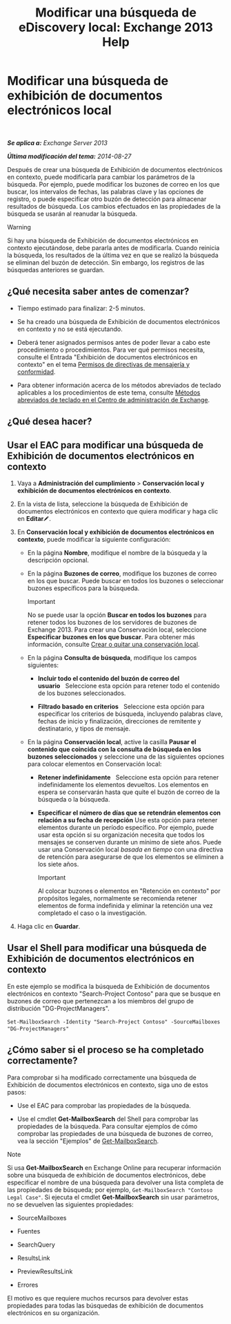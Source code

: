 ﻿---
title: 'Modificar una búsqueda de eDiscovery local: Exchange 2013 Help'
TOCTitle: Modificar una búsqueda de exhibición de documentos electrónicos local
ms:assetid: 3162743c-cc12-4997-91e0-bcbfea8bcb17
ms:mtpsurl: https://technet.microsoft.com/es-es/library/Dd335182(v=EXCHG.150)
ms:contentKeyID: 49895555
ms.date: 05/22/2018
mtps_version: v=EXCHG.150
ms.translationtype: MT
---

# Modificar una búsqueda de exhibición de documentos electrónicos local

 

_**Se aplica a:** Exchange Server 2013_

_**Última modificación del tema:** 2014-08-27_

Después de crear una búsqueda de Exhibición de documentos electrónicos en contexto, puede modificarla para cambiar los parámetros de la búsqueda. Por ejemplo, puede modificar los buzones de correo en los que buscar, los intervalos de fechas, las palabras clave y las opciones de registro, o puede especificar otro buzón de detección para almacenar resultados de búsqueda. Los cambios efectuados en las propiedades de la búsqueda se usarán al reanudar la búsqueda.


> [!WARNING]
> Si hay una búsqueda de Exhibición de documentos electrónicos en contexto ejecutándose, debe pararla antes de modificarla. Cuando reinicia la búsqueda, los resultados de la última vez en que se realizó la búsqueda se eliminan del buzón de detección. Sin embargo, los registros de las búsquedas anteriores se guardan.



## ¿Qué necesita saber antes de comenzar?

  - Tiempo estimado para finalizar: 2-5 minutos.

  - Se ha creado una búsqueda de Exhibición de documentos electrónicos en contexto y no se está ejecutando.

  - Deberá tener asignados permisos antes de poder llevar a cabo este procedimiento o procedimientos. Para ver qué permisos necesita, consulte el Entrada "Exhibición de documentos electrónicos en contexto" en el tema [Permisos de directivas de mensajería y conformidad](messaging-policy-and-compliance-permissions-exchange-2013-help.md).

  - Para obtener información acerca de los métodos abreviados de teclado aplicables a los procedimientos de este tema, consulte [Métodos abreviados de teclado en el Centro de administración de Exchange](keyboard-shortcuts-in-the-exchange-admin-center-exchange-online-protection-help.md).

## ¿Qué desea hacer?

## Usar el EAC para modificar una búsqueda de Exhibición de documentos electrónicos en contexto

1.  Vaya a **Administración del cumplimiento** \> **Conservación local y exhibición de documentos electrónicos en contexto**.

2.  En la vista de lista, seleccione la búsqueda de Exhibición de documentos electrónicos en contexto que quiera modificar y haga clic en **Editar**![Icono Editar](images/Bb124582.6f53ccb2-1f13-4c02-bea0-30690e6ea71d(EXCHG.150).gif "Icono Editar").

3.  En **Conservación local y exhibición de documentos electrónicos en contexto**, puede modificar la siguiente configuración:
    
      - En la página **Nombre**, modifique el nombre de la búsqueda y la descripción opcional.
    
      - En la página **Buzones de correo**, modifique los buzones de correo en los que buscar. Puede buscar en todos los buzones o seleccionar buzones específicos para la búsqueda.
        

        > [!IMPORTANT]
        > No se puede usar la opción <STRONG>Buscar en todos los buzones</STRONG> para retener todos los buzones de los servidores de buzones de Exchange&nbsp;2013. Para crear una Conservación local, seleccione <STRONG>Especificar buzones en los que buscar</STRONG>. Para obtener más información, consulte <A href="https://docs.microsoft.com/es-es/exchange/voice-mail-unified-messaging/set-up-client-voice-mail-features/navigating-menus-with-outlook-voice-access">Crear o quitar una conservación local</A>.

    
      - En la página **Consulta de búsqueda**, modifique los campos siguientes:
        
          - **Incluir todo el contenido del buzón de correo del usuario**   Seleccione esta opción para retener todo el contenido de los buzones seleccionados.
        
          - **Filtrado basado en criterios**   Seleccione esta opción para especificar los criterios de búsqueda, incluyendo palabras clave, fechas de inicio y finalización, direcciones de remitente y destinatario, y tipos de mensaje.
    
      - En la página **Conservación local**, active la casilla **Pausar el contenido que coincida con la consulta de búsqueda en los buzones seleccionados** y seleccione una de las siguientes opciones para colocar elementos en Conservación local:
        
          - **Retener indefinidamente**   Seleccione esta opción para retener indefinidamente los elementos devueltos. Los elementos en espera se conservarán hasta que quite el buzón de correo de la búsqueda o la búsqueda.
        
          - **Especificar el número de días que se retendrán elementos con relación a su fecha de recepción** Use esta opción para retener elementos durante un período específico. Por ejemplo, puede usar esta opción si su organización necesita que todos los mensajes se conserven durante un mínimo de siete años. Puede usar una Conservación local *basada en tiempo* con una directiva de retención para asegurarse de que los elementos se eliminen a los siete años.
            

            > [!IMPORTANT]
            > Al colocar buzones o elementos en "Retención en contexto" por propósitos legales, normalmente se recomienda retener elementos de forma indefinida y eliminar la retención una vez completado el caso o la investigación.



4.  Haga clic en **Guardar**.

## Usar el Shell para modificar una búsqueda de Exhibición de documentos electrónicos en contexto

En este ejemplo se modifica la búsqueda de Exhibición de documentos electrónicos en contexto "Search-Project Contoso" para que se busque en buzones de correo que pertenezcan a los miembros del grupo de distribución "DG-ProjectManagers".

    Set-MailboxSearch -Identity "Search-Project Contoso" -SourceMailboxes "DG-ProjectManagers"

## ¿Cómo saber si el proceso se ha completado correctamente?

Para comprobar si ha modificado correctamente una búsqueda de Exhibición de documentos electrónicos en contexto, siga uno de estos pasos:

  - Use el EAC para comprobar las propiedades de la búsqueda.

  - Use el cmdlet **Get-MailboxSearch** del Shell para comprobar las propiedades de la búsqueda. Para consultar ejemplos de cómo comprobar las propiedades de una búsqueda de buzones de correo, vea la sección "Ejemplos" de [Get-MailboxSearch](https://technet.microsoft.com/es-es/library/dd351021\(v=exchg.150\)).


> [!NOTE]
> Si usa <STRONG>Get-MailboxSearch</STRONG> en Exchange Online para recuperar información sobre una búsqueda de exhibición de documentos electrónicos, debe especificar el nombre de una búsqueda para devolver una lista completa de las propiedades de búsqueda; por ejemplo, <CODE>Get-MailboxSearch "Contoso Legal Case"</CODE>. Si ejecuta el cmdlet <STRONG>Get-MailboxSearch</STRONG> sin usar parámetros, no se devuelven las siguientes propiedades: 
> <UL>
> <LI>
> <P>SourceMailboxes</P>
> <LI>
> <P>Fuentes</P>
> <LI>
> <P>SearchQuery</P>
> <LI>
> <P>ResultsLink</P>
> <LI>
> <P>PreviewResultsLink</P>
> <LI>
> <P>Errores</P></LI></UL>El motivo es que requiere muchos recursos para devolver estas propiedades para todas las búsquedas de exhibición de documentos electrónicos en su organización.


